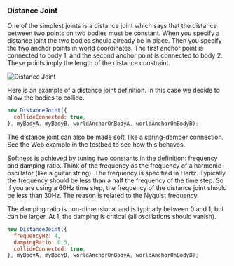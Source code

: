 
### Distance Joint
One of the simplest joints is a distance joint which says that the
distance between two points on two bodies must be constant. When you
specify a distance joint the two bodies should already be in place. Then
you specify the two anchor points in world coordinates. The first anchor
point is connected to body 1, and the second anchor point is connected
to body 2. These points imply the length of the distance constraint.

![Distance Joint](../images/distance_joint.gif)

Here is an example of a distance joint definition. In this case we
decide to allow the bodies to collide.

```js
new DistanceJoint({
  collideConnected: true,
}, myBodyA, myBodyB, worldAnchorOnBodyA, worldAnchorOnBodyB);
```

The distance joint can also be made soft, like a spring-damper
connection. See the Web example in the testbed to see how this behaves.

Softness is achieved by tuning two constants in the definition:
frequency and damping ratio. Think of the frequency as the frequency of
a harmonic oscillator (like a guitar string). The frequency is specified
in Hertz. Typically the frequency should be less than a half the
frequency of the time step. So if you are using a 60Hz time step, the
frequency of the distance joint should be less than 30Hz. The reason is
related to the Nyquist frequency.

The damping ratio is non-dimensional and is typically between 0 and 1,
but can be larger. At 1, the damping is critical (all oscillations
should vanish).

```js
new DistanceJoint({
  frequencyHz: 4,
  dampingRatio: 0.5,
  collideConnected: true,
}, myBodyA, myBodyB, worldAnchorOnBodyA, worldAnchorOnBodyB);
```
